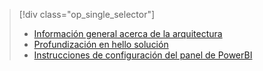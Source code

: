 > [!div class="op_single_selector"]
> * [Información general acerca de la arquitectura](../articles/machine-learning/cortana-analytics-playbook-vehicle-telemetry.md)
> * [Profundización en hello solución](../articles/machine-learning/cortana-analytics-playbook-vehicle-telemetry-deep-dive.md)
> * [Instrucciones de configuración del panel de PowerBI](../articles/machine-learning/cortana-analytics-playbook-vehicle-telemetry-powerbi.md)
> 
> 

